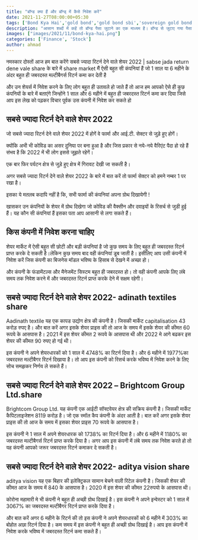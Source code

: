 ```yaml
---
title: "बॉन्ड क्या हैं और बॉन्ड् में कैसे निवेश करें"
date: 2021-11-27T08:00:00+05:30
tags: ['Bond Kya Hai','gold bond','gold bond sbi','sovereign gold bond','sovereign gold bond']
description: "आसान शब्दों में कहें तो बॉन्ड पैसा जुटाने का एक माध्यम है। बॉन्ड से जुटाए गया पैसा कर्ज की श्रेणी में आता है। सरकार अपनी आय और खर्च के अंतर को पूरा करने के लिए बॉन्ड के जरिए पैसा उधार लेती है।"
images: ["images/2021/11/bond-kya-hai.png"]
categories: ['Finance', 'Stock']
author: ahmad
---
```


नमस्कार दोस्तों आज हम बात करेंगे सबसे ज्यादा रिटर्न देने वाले शेयर 2022 | sabse jada return dene vale share के बारे में share market मैं ऐसी बहुत सी कंपनियां हैं जो 1 साल या 6 महीने के अंदर बहुत ही जबरदस्त मल्टीबैगर्स रिटर्न कमा कर देती है

और उन शेयर्स में निवेश करने के लिए लोग बहुत ही उतावले हो जाते हैं तो आज हम आपको ऐसे ही कुछ कंपनियों के बारे में बताएंगे जिन्होंने 1 साल और 6 महीने में बहुत ही जबरदस्त रिटर्न कमा कर दिया जिसे आप इस लेख को पढ़कर विचार पूर्वक उस कंपनी में निवेश कर सकते हो

## सबसे ज्यादा रिटर्न देने वाले शेयर 2022
जो सबसे ज्यादा रिटर्न देने वाले शेयर 2022 में होगें वे फार्मा और आई.टी. सेक्टर से जुड़े हुए होगें।

क्योंकि अभी भी कोविड का असर दुनिया पर बना हुआ है और जिस प्रकार से नये-नये वैरिएंट पैदा हो रहे हैं संभव है कि 2022 में भी लोग इससे जूझते रहेगें।

एक बार फिर पर्यटन क्षेत्र से जुड़े हुए क्षेत्र में गिरावट देखी जा सकती है।

अगर सबसे ज्यादा रिटर्न देने वाले शेयर 2022 के बारे में बात करें तो फार्मा सेक्टर को हमने नम्बर 1 पर रखा है।

इसका ये मतलब कदापि नहीं है कि, सभी फार्मा की कंपनियां अपना ग्रोथ दिखायेगी !

खासकर उन कंपनियों के शेयर में ग्रोथ दिखेगा जो कोविड की वैक्सीन और दवाइयों के रिसर्च से जुडी हुई हैं। यह कौन सी कंपनियां हैं इसका पता आप आसानी से लगा सकते हैं।

## किस कंपनी में निवेश करना चाहिए
शेयर मार्केट में ऐसी बहुत सी छोटी और बड़ी कंपनियां है जो कुछ समय के लिए बहुत ही जबरदस्त रिटर्न प्राप्त करके दे सकती है।लेकिन कुछ समय बाद वही कंपनियां डूब जाती है। इसीलिए आप उसी कंपनी में निवेश करें जिस कंपनी का बिजनेस मॉडल भविष्य के हिसाब से देखने में अच्छा हो।

और कंपनी के फंडामेंटल्स और मैनेजमेंट सिस्टम बहुत ही जबरदस्त हो। तो वही कंपनी आपके लिए लंबे समय तक निवेश करने में और जबरदस्त रिटर्न प्राप्त करके देने में सक्षम रहेगी।

## सबसे ज्यादा रिटर्न देने वाले शेयर 2022- adinath textiles share
Aadinath textile यह एक कापड उद्योग क्षेत्र की कंपनी है। जिसकी मार्केट capitalisation 43 करोड़ रुपए है। और बात करें अगर इसके शेयर प्राइस की तो आज के समय में इसके शेयर की कीमत 60 रूपये के आसपास है। 2021 में इस शेयर कीमत  2 रूपये के आसपास थी और 2022 मे आगे बढकर इस शेयर की कीमत 90 रुपए हो गई थी।

इस कंपनी ने अपने शेयरधारकों को 1 साल में 4748% का रिटर्न दिया है। और 6 महीने में 1977%का जबरदस्त मल्टीबैगर रिटर्न दिखाया है। तो आप इस कंपनी को रिसर्च करके भविष्य में निवेश करने के लिए सोच समझकर निर्णय ले सकते हैं।


## सबसे ज्यादा रिटर्न देने वाले शेयर 2022 – Brightcom Group Ltd.share
Brightcom Group Ltd. यह कंपनी एक आईटी सॉफ्टवेयर क्षेत्र की सक्रिय कंपनी है। जिसकी मार्केट कैपिटलाइजेशन 8119 करोड़ है। जो एक स्मॉल कैप कंपनी के अंदर आती है। बात करें अगर इसके शेयर प्राइस की तो आज के समय में इसका शेयर प्राइस 70 रूपये के आसपास है।

इस कंपनी ने 1 साल में अपने शेयरधारक को 1738% का रिटर्न दिया है। और 6 महीने में 1180%  का जबरदस्त मल्टीबैगर्स रिटर्न प्राप्त करके दिया है। अगर आप इस कंपनी में लंबे समय तक निवेश करते हो तो यह कंपनी आपको जरूर जबरदस्त रिटर्न कमाकर दे सकती है।

## सबसे ज्यादा रिटर्न देने वाले शेयर 2022- aditya vision share

aditya vision यह एक बिहार की इलेक्ट्रिकल सामान बेचने वाली रिटेल कंपनी है। जिसकी शेयर की कीमत आज के समय में 840 के आसपास है। 2020 में इस शेयर की कीमत 22रुपयो के आसपास थी।

कोरोना महामारी मे भी कंपनी ने बहुत ही अच्छी ग्रोथ दिखाई है। इस कंपनी ने अपने इन्वेस्टर को 1 साल में 3067% का जबरदस्त मल्टीबैगर रिटर्न प्राप्त करके दिया है।

और बात करें अगर 6 महीने के रिटर्न की तो इस कंपनी ने अपने शेयरधारकों को 6 महीने में 303% का बोहोत अछा रिटर्न दिया है। कम समय में इस कंपनी ने बहुत ही अच्छी ग्रोथ दिखाई है। आप इस कंपनी में निवेश करके भविष्य में जबरदस्त रिटर्न कमा सकते हैं।